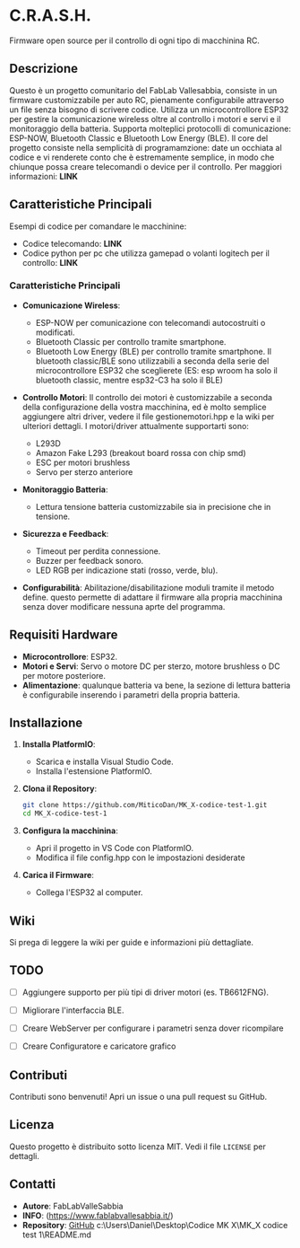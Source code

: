 # C.R.A.S.H.

Firmware open source per il controllo di ogni tipo di macchinina RC.

## Descrizione

Questo è un progetto comunitario del FabLab Vallesabbia, consiste in un firmware customizzabile per auto RC, pienamente configurabile attraverso un file senza bisogno di scrivere codice. Utilizza un microcontrollore ESP32 per gestire la comunicazione wireless oltre al controllo i motori e servi e il monitoraggio della batteria. Supporta molteplici protocolli di comunicazione: ESP-NOW, Bluetooth Classic e Bluetooth Low Energy (BLE).
Il core del progetto consiste nella semplicità di programamzione: date un occhiata al codice e vi renderete conto che è estremamente semplice, in modo che chiunque possa creare telecomandi o device per il controllo.
Per maggiori informazioni: **LINK**

## Caratteristiche Principali
  Esempi di codice per comandare le macchinine:
  - Codice telecomando: **LINK**
  - Codice python per pc che utilizza gamepad o volanti logitech per il controllo: **LINK**

### Caratteristiche Principali

- **Comunicazione Wireless**:
  - ESP-NOW per comunicazione con telecomandi autocostruiti o modificati.
  - Bluetooth Classic per controllo tramite smartphone.
  - Bluetooth Low Energy (BLE) per controllo tramite smartphone.
  Il bluetooth classic/BLE sono utilizzabili a seconda della serie del microcontrollore ESP32 che sceglierete (ES: esp wroom ha solo il bluetooth classic, mentre esp32-C3 ha solo il BLE)

- **Controllo Motori**:
Il controllo dei motori è customizzabile a seconda della configurazione della vostra macchinina, ed è molto semplice aggiungere altri driver, vedere il file gestionemotori.hpp e la wiki per ulteriori dettagli.
I motori/driver attualmente supportarti sono:
  - L293D
  - Amazon Fake L293 (breakout board rossa con chip smd)
  - ESC per motori brushless
  - Servo per sterzo anteriore

- **Monitoraggio Batteria**:
  - Lettura tensione batteria customizzabile sia in precisione che in tensione.

- **Sicurezza e Feedback**:
  - Timeout per perdita connessione.
  - Buzzer per feedback sonoro.
  - LED RGB per indicazione stati (rosso, verde, blu).

- **Configurabilità**:
Abilitazione/disabilitazione moduli tramite il metodo define. questo permette di adattare il firmware alla propria macchinina senza dover modificare nessuna aprte del programma.

## Requisiti Hardware

- **Microcontrollore**: ESP32.
- **Motori e Servi**: Servo o motore DC per sterzo, motore brushless o DC per motore posteriore.
- **Alimentazione**: qualunque batteria va bene, la sezione di lettura batteria è configurabile inserendo i parametri della propria batteria.

## Installazione

1. **Installa PlatformIO**:
   - Scarica e installa Visual Studio Code.
   - Installa l'estensione PlatformIO.

2. **Clona il Repository**:
   ```bash
   git clone https://github.com/MiticoDan/MK_X-codice-test-1.git
   cd MK_X-codice-test-1
   ```

3. **Configura la macchinina**:
   - Apri il progetto in VS Code con PlatformIO.
   - Modifica il file config.hpp con le impostazioni desiderate

4. **Carica il Firmware**:
   - Collega l'ESP32 al computer.


## Wiki
  Si prega di leggere la wiki per guide e informazioni più dettagliate.

## TODO
- [ ] Aggiungere supporto per più tipi di driver motori (es. TB6612FNG).
- [ ] Migliorare l'interfaccia BLE.
- [ ] Creare WebServer per configurare i parametri senza dover ricompilare 
- [ ] Creare Configuratore e caricatore grafico 



## Contributi

Contributi sono benvenuti! Apri un issue o una pull request su GitHub.

## Licenza

Questo progetto è distribuito sotto licenza MIT. Vedi il file `LICENSE` per dettagli.

## Contatti
- **Autore**: FabLabValleSabbia
- **INFO**: (https://www.fablabvallesabbia.it/)
- **Repository**: [GitHub](https://github.com/MiticoDan/MK_X-codice-test-1)</content>
<parameter name="filePath">c:\Users\Daniel\Desktop\Codice MK X\MK_X codice test 1\README.md